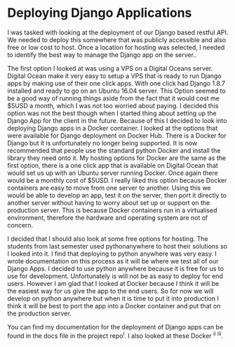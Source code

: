 <h1>Deploying Django Applications</h1>
<p>
I was tasked with looking at the deployment of our Django based restful API. We needed to deploy this somewhere that was publicly accessible and also free or low cost to host. Once a location for hosting was selected, I needed to identify the best way to manage the Django app on the server..
</p>
<p>
The first option I looked at was using a VPS on a Digital Oceans server. Digital Ocean make it very easy to setup a VPS that is ready to run Django apps by making use of their one click apps. With one click had Django 1.8.7 installed and ready to go on an Ubuntu 16.04 server. This Option seemed to be a good way of running things aside from the fact that it would cost me $5USD a month, which I was not too worried about paying. I decided this option was not the best though when I started thing about setting up the Django App for the client in the future. Because of this I decided to look into deploying Django apps in a Docker container. I looked at the options that were available for Django deployment on Docker Hub. There is a Docker for Django but it is unfortunately no longer being supported. It is now recommended that people use the standard python Docker and install the library they need onto it. My hosting options for Docker are the same as the first option, there is a one click app that is available on Digital Ocean that would set us up with an Ubuntu server running Docker. Once again there would be a monthly cost of $5USD. I really liked this option because Docker containers are easy to move from one server to another. Using this we would be able to develop an app, test it on the server, then port it directly to another server without having to worry about set up or support on the production server. This is because Docker containers run in a virtualised environment, therefore the hardware and operating system are not of concern.
</p>
<p>
I decided that I should also look at some free options for hosting. The students from last semester used pythonanywhere to host their solutions so I looked into it. I find that deploying to python anywhere was very easy. I wrote documentation on this process as it will be where we test all of our Django Apps. I decided to use python anywhere because it is free for us to use for development. Unfortunately is will not be as easy to deploy for end users. However I am glad that I looked at Docker because I think it will be the easiest way for us give the app to the end users. So for now we will develop on python anywhere but when it is time to put it into production I think it will be best to port the app into a Docker container and put that on the production server.
</p>
<p>
You can find my documentation for the deployment of Django apps can be found in the docs file in the project repo<sup>i</sup>. I also looked at these Docker <sup>ii</sup> <sup>iii</sup>.
</p>

